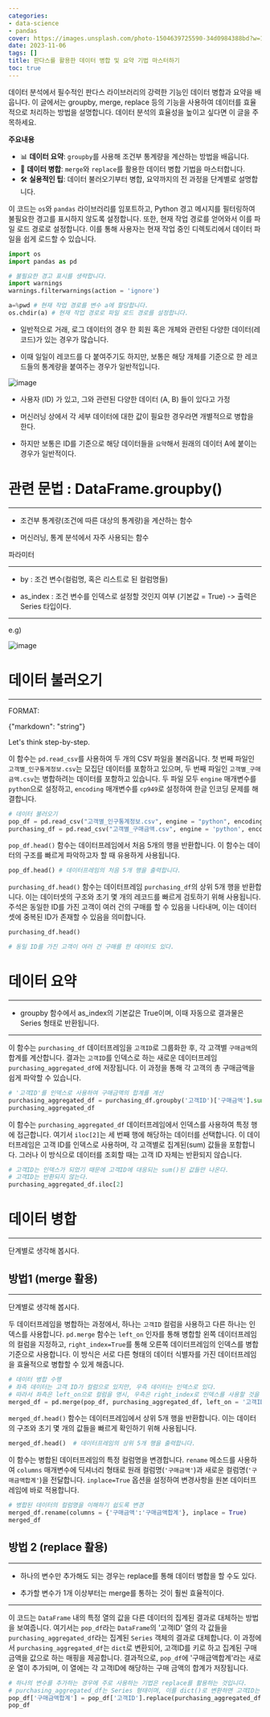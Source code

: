 ```yaml
---
categories:
- data-science
- pandas
cover: https://images.unsplash.com/photo-1504639725590-34d0984388bd?w=1920&h=1080&fit=crop
date: 2023-11-06
tags: []
title: 판다스를 활용한 데이터 병합 및 요약 기법 마스터하기
toc: true
---
```


데이터 분석에서 필수적인 판다스 라이브러리의 강력한 기능인 데이터 병합과 요약을 배웁니다. 이 글에서는 groupby, merge, replace 등의 기능을 사용하여 데이터를 효율적으로 처리하는 방법을 설명합니다. 데이터 분석의 효율성을 높이고 싶다면 이 글을 주목하세요.

**주요내용**
- 📊 **데이터 요약**: `groupby`를 사용해 조건부 통계량을 계산하는 방법을 배웁니다.
- 🔄 **데이터 병합**: `merge`와 `replace`를 활용한 데이터 병합 기법을 마스터합니다.
- 🛠 **실용적인 팁**: 데이터 불러오기부터 병합, 요약까지의 전 과정을 단계별로 설명합니다.

이 코드는 `os`와 `pandas` 라이브러리를 임포트하고, Python 경고 메시지를 필터링하여 불필요한 경고를 표시하지 않도록 설정합니다. 또한, 현재 작업 경로를 얻어와서 이를 파일 로드 경로로 설정합니다. 이를 통해 사용자는 현재 작업 중인 디렉토리에서 데이터 파일을 쉽게 로드할 수 있습니다.

```python
import os
import pandas as pd

# 불필요한 경고 표시를 생략합니다.
import warnings
warnings.filterwarnings(action = 'ignore')

a=%pwd # 현재 작업 경로를 변수 a에 할당합니다.
os.chdir(a) # 현재 작업 경로로 파일 로드 경로를 설정합니다.
```

- 일반적으로 거래, 로그 데이터의 경우 한 회원 혹은 개체와 관련된 다양한 데이터(레코드)가 있는 경우가 많습니다.

- 이때 일일이 레코드를 다 붙여주기도 하지만, 보통은 해당 개체를 기준으로 한 레코드들의 통계량을 붙여주는 경우가 일반적입니다.

![image](https://user-images.githubusercontent.com/74717033/134630064-5e3a6efb-2da3-4227-bc26-46a5b1ab443d.png)

- 사용자 (ID) 가 있고, 그와 관련된 다양한 데이터 (A, B) 들이 있다고 가정

- 머신러닝 상에서 각 세부 데이터에 대한 값이 필요한 경우라면 개별적으로 병합을 한다.

- 하지만 보통은 ID를 기준으로 해당 데이터들을 `요약`해서 원래의 데이터 A에 붙이는 경우가 일반적이다.

# 관련 문법 : DataFrame.groupby()

---


- 조건부 통계량(조건에 따른 대상의 통계량)을 계산하는 함수

- 머신러닝, 통계 분석에서 자주 사용되는 함수

파라미터

---


- by : 조건 변수(컬럼명, 혹은 리스트로 된 컬럼명들)

- as_index : 조건 변수를 인덱스로 설정할 것인지 여부 (기본값 = True) -> 출력은 Series 타입이다.

---


e.g)

![image](https://user-images.githubusercontent.com/74717033/134630084-8a1451df-7236-461a-9cc3-48c09a47b6c5.png)

# 데이터 불러오기

---


FORMAT:

{"markdown": "string"}

Let's think step-by-step.

이 함수는 `pd.read_csv`를 사용하여 두 개의 CSV 파일을 불러옵니다. 첫 번째 파일인 `고객별_인구통계정보.csv`는 모집단 데이터를 포함하고 있으며, 두 번째 파일인 `고객별_구매금액.csv`는 병합하려는 데이터를 포함하고 있습니다. 두 파일 모두 `engine` 매개변수를 `python`으로 설정하고, `encoding` 매개변수를 `cp949`로 설정하여 한글 인코딩 문제를 해결합니다.

```python
# 데이터 불러오기
pop_df = pd.read_csv("고객별_인구통계정보.csv", engine = "python", encoding='cp949') # 모집단 데이터
purchasing_df = pd.read_csv("고객별_구매금액.csv", engine = 'python', encoding='cp949') # 병합하려는 데이터
```

``pop_df.head()`` 함수는 데이터프레임에서 처음 5개의 행을 반환합니다. 이 함수는 데이터의 구조를 빠르게 파악하고자 할 때 유용하게 사용됩니다.

```python
pop_df.head() # 데이터프레임의 처음 5개 행을 출력합니다.
```

`purchasing_df.head()` 함수는 데이터프레임 `purchasing_df`의 상위 5개 행을 반환합니다. 이는 데이터셋의 구조와 초기 몇 개의 레코드를 빠르게 검토하기 위해 사용됩니다. 주석은 동일한 ID를 가진 고객이 여러 건의 구매를 할 수 있음을 나타내며, 이는 데이터셋에 중복된 ID가 존재할 수 있음을 의미합니다.

```python
purchasing_df.head()

# 동일 ID를 가진 고객이 여러 건 구매를 한 데이터도 있다.
```

# 데이터 요약

---


- groupby 함수에서 as_index의 기본값은 True이며, 이때 자동으로 결과물은 Series 형태로 반환됩니다.

---


이 함수는 `purchasing_df` 데이터프레임을 `고객ID`로 그룹화한 후, 각 고객별 `구매금액`의 합계를 계산합니다. 결과는 `고객ID`를 인덱스로 하는 새로운 데이터프레임 `purchasing_aggregated_df`에 저장됩니다. 이 과정을 통해 각 고객의 총 구매금액을 쉽게 파악할 수 있습니다.

```python
# '고객ID'를 인덱스로 사용하여 구매금액의 합계를 계산
purchasing_aggregated_df = purchasing_df.groupby('고객ID')['구매금액'].sum()
purchasing_aggregated_df
```

이 함수는 `purchasing_aggregated_df` 데이터프레임에서 인덱스를 사용하여 특정 행에 접근합니다. 여기서 `iloc[2]`는 세 번째 행에 해당하는 데이터를 선택합니다. 이 데이터프레임은 고객 ID를 인덱스로 사용하며, 각 고객별로 집계된(sum) 값들을 포함합니다. 그러나 이 방식으로 데이터를 조회할 때는 고객 ID 자체는 반환되지 않습니다.

```python
# 고객ID는 인덱스가 되었기 때문에 고객ID에 대응되는 sum()된 값들만 나온다.
# 고객ID는 반환되지 않는다.
purchasing_aggregated_df.iloc[2]
```

# 데이터 병합

---


단계별로 생각해 봅시다.

## 방법1 (merge 활용)

---


단계별로 생각해 봅시다.

두 데이터프레임을 병합하는 과정에서, 하나는 `고객ID` 컬럼을 사용하고 다른 하나는 인덱스를 사용합니다. `pd.merge` 함수는 `left_on` 인자를 통해 병합할 왼쪽 데이터프레임의 컬럼을 지정하고, `right_index=True`를 통해 오른쪽 데이터프레임의 인덱스를 병합 기준으로 사용합니다. 이 방식은 서로 다른 형태의 데이터 식별자를 가진 데이터프레임을 효율적으로 병합할 수 있게 해줍니다.

```python
# 데이터 병합 수행
# 좌측 데이터는 고객 ID가 컬럼으로 있지만, 우측 데이터는 인덱스로 있다.
# 따라서 좌측은 left_on으로 컬럼을 명시, 우측은 right_index로 인덱스를 사용할 것을 명시해서 merge한다.
merged_df = pd.merge(pop_df, purchasing_aggregated_df, left_on = '고객ID', right_index = True)
```

``merged_df.head()`` 함수는 데이터프레임에서 상위 5개 행을 반환합니다. 이는 데이터의 구조와 초기 몇 개의 값들을 빠르게 확인하기 위해 사용됩니다.

```python
merged_df.head()  # 데이터프레임의 상위 5개 행을 출력합니다.
```

이 함수는 병합된 데이터프레임의 특정 컬럼명을 변경합니다. `rename` 메소드를 사용하여 `columns` 매개변수에 딕셔너리 형태로 원래 컬럼명(`'구매금액'`)과 새로운 컬럼명(`'구매금액합계'`)을 전달합니다. `inplace=True` 옵션을 설정하여 변경사항을 원본 데이터프레임에 바로 적용합니다.

```python
# 병합된 데이터의 컬럼명을 이해하기 쉽도록 변경
merged_df.rename(columns = {'구매금액':'구매금액합계'}, inplace = True)
merged_df
```

## 방법 2 (replace 활용)

---


- 하나의 변수만 추가해도 되는 경우는 replace를 통해 데이터 병합을 할 수도 있다.

- 추가할 변수가 1개 이상부터는 merge를 통하는 것이 훨씬 효율적이다.

---


이 코드는 `DataFrame` 내의 특정 열의 값을 다른 데이터의 집계된 결과로 대체하는 방법을 보여줍니다. 여기서는 `pop_df`라는 `DataFrame`의 '고객ID' 열의 각 값들을 `purchasing_aggregated_df`라는 집계된 `Series` 객체의 결과로 대체합니다. 이 과정에서 `purchasing_aggregated_df`는 `dict`로 변환되어, 고객ID를 키로 하고 집계된 구매 금액을 값으로 하는 매핑을 제공합니다. 결과적으로, `pop_df`에 '구매금액합계'라는 새로운 열이 추가되며, 이 열에는 각 고객ID에 해당하는 구매 금액의 합계가 저장됩니다.

```python
# 하나의 변수를 추가하는 경우에 주로 사용하는 기법은 replace를 활용하는 것입니다.
# purchasing_aggregated_df는 Series 형태이며, 이를 dict()로 변환하면 고객ID는 key, sum()된 값들은 value가 되어 replace 함수에 의해 대체됩니다.
pop_df['구매금액합계'] = pop_df['고객ID'].replace(purchasing_aggregated_df.to_dict())
pop_df
```

